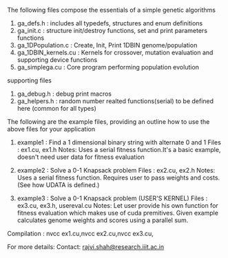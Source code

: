 The following files compose the essentials of a simple genetic algorithms

1. ga_defs.h 		: includes all typedefs, structures and enum definitions
2. ga_init.c 		: structure init/destroy functions, set and print parameters functions
3. ga_1DPopulation.c	: Create, Init, Print 1DBIN genome/population
4. ga_1DBIN_kernels.cu	: Kernels for crossover, mutation evaluation and supporting device functions
5. ga_simplega.cu	: Core program performing population evolution

supporting files
1. ga_debug.h		: debug print macros 
2. ga_helpers.h		: random number realted functions(serial) to be defined here (common for all types)

The following are the example files, providing an outline how to use the above files for your application

1. example1 : Find a 1 dimensional binary string with alternate 0 and 1
Files : ex1.cu, ex1.h
Notes: Uses a serial fitness function.It's a basic example, doesn't need user data for fitness evaluation

2. example2 : Solve a 0-1 Knapsack problem
Files : ex2.cu, ex2.h
Notes: Uses a serial fitness function. Requires user to pass weights and costs. (See how UDATA is defined.)

3. example3 : Solve a 0-1 Knapsack problem (USER'S KERNEL)
Files : ex3.cu, ex3.h, usereval.cu
Notes: Let user provide his own function for fitness evaluation which makes use of cuda premitives.
	Given example calculates genome weights and scores using a parallel sum.

Compilation : nvcc ex1.cu,nvcc ex2.cu,nvcc ex3.cu,


For more details:
Contact: rajvi.shah@research.iiit.ac.in
